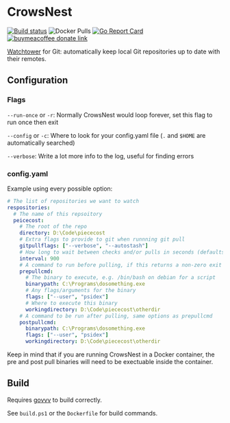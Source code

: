 # CrowsNest

[![Build status](https://github.com/psidex/crowsnest/workflows/CI/badge.svg)](https://github.com/psidex/crowsnest/actions)
![Docker Pulls](https://img.shields.io/docker/pulls/psidex/crowsnest)
[![Go Report Card](https://goreportcard.com/badge/github.com/psidex/crowsnest)](https://goreportcard.com/report/github.com/psidex/crowsnest)
[![buymeacoffee donate link](https://img.shields.io/badge/Donate-Beer-FFDD00.svg?style=flat&colorA=35383d)](https://www.buymeacoffee.com/psidex)

[Watchtower](https://github.com/containrrr/watchtower) for Git: automatically keep local Git repositories up to date with their remotes.

## Configuration

### Flags

`--run-once` or `-r`: Normally CrowsNest would loop forever, set this flag to run once then exit

`--config` or `-c`: Where to look for your config.yaml file (`.` and `$HOME` are automatically searched)

`--verbose`: Write a lot more info to the log, useful for finding errors

### config.yaml

Example using every possible option:

```yaml
# The list of repositories we want to watch
respositories:
  # The name of this repsoitory
  peicecost:
    # The root of the repo
    directory: D:\Code\piececost
    # Extra flags to provide to git when runnning git pull
    gitpullflags: ["--verbose", "--autostash"]
    # How long to wait between checks and/or pulls in seconds (defaults to 60)
    interval: 900
    # A command to run before pulling, if this returns a non-zero exit code, the pull will not happen
    prepullcmd:
      # The binary to execute, e.g. /bin/bash on debian for a script
      binarypath: C:\Programs\dosomething.exe
      # Any flags/arguments for the binary
      flags: ["--user", "psidex"]
      # Where to execute this binary
      workingdirectory: D:\Code\piececost\otherdir
    # A command to be run after pulling, same options as prepullcmd
    postpullcmd:
      binarypath: C:\Programs\dosomething.exe
      flags: ["--user", "psidex"]
      workingdirectory: D:\Code\piececost\otherdir
```

Keep in mind that if you are running CrowsNest in a Docker container, the pre and post pull binaries will need to be exectuable inside the container.

## Build

Requires [govvv](https://github.com/ahmetb/govvv) to build correctly.

See `build.ps1` or the `Dockerfile` for build commands.
